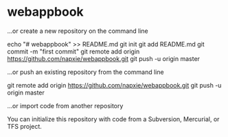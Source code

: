 # webappbook
…or create a new repository on the command line

echo "# webappbook" >> README.md
git init
git add README.md
git commit -m "first commit"
git remote add origin https://github.com/napxie/webappbook.git
git push -u origin master

…or push an existing repository from the command line

git remote add origin https://github.com/napxie/webappbook.git
git push -u origin master

…or import code from another repository

You can initialize this repository with code from a Subversion, Mercurial, or TFS project.